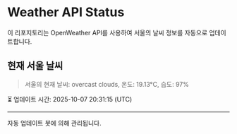 
# Weather API Status

이 리포지토리는 OpenWeather API를 사용하여 서울의 날씨 정보를 자동으로 업데이트합니다.

## 현재 서울 날씨
> 서울의 현재 날씨: overcast clouds, 온도: 19.13°C, 습도: 97%

⏳ 업데이트 시간: 2025-10-07 20:31:15 (UTC)

---
자동 업데이트 봇에 의해 관리됩니다.
